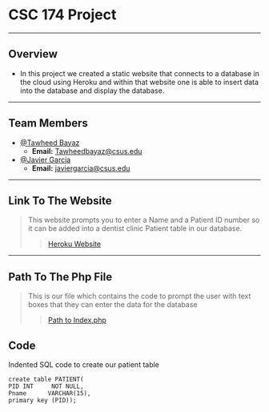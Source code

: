 # CSC 174 Project
---
## Overview 

- In this project we created a static website that connects to a database in the cloud using Heroku and within that website one is able to insert data into the database and display the database.

---

## Team Members


- [@Tawheed Bayaz](https://github.com/TawheedB)
  - **Email:** Tawheedbayaz@csus.edu
- [@Javier Garcia](https://github.com/JavierGarciaJr)
  - **Email:** javiergarcia@csus.edu

---

## Link To The Website
>This website prompts you to enter a Name and a Patient ID number so it can be added into a dentist clinic Patient table in our database.
>> [Heroku Website](https://deliverable31.herokuapp.com)

---
## Path To The Php File
> This is our file which contains the code to prompt the user with text boxes that they can enter the data for the database
>> [Path to Index.php](https://github.com/TawheedB/Deliverable3_CSC174/blob/9e47b9df25aaca195816cf4441e32de28d60e908/index.php)

## Code


Indented SQL code to create our patient table

    create table PATIENT(
    PID	INT     NOT NULL,
    Pname      VARCHAR(15),
    primary key (PID));
